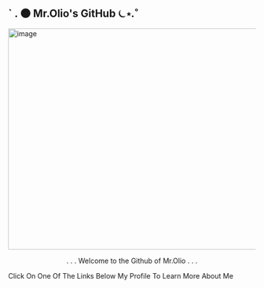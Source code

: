 ## ` . 🌑 Mr.Olio's GitHub ⏾⋆.˚
<img width="640" height="451" alt="image" src="https://github.com/user-attachments/assets/31ee34ac-aebd-4edc-b079-7ce61fde4cbe" />
<p align="middle">. . . Welcome to the Github of Mr.Olio . . .</p>



Click On One Of The Links Below My Profile To Learn More About Me 
<!--
**FancyRetro/FancyRetro** is a ✨ _special_ ✨ repository because its `README.md` (this file) appears on your GitHub profile.

Here are some ideas to get you started:

- 🔭 I’m currently working on ...
- 🌱 I’m currently learning ...
- 👯 I’m looking to collaborate on ...
- 🤔 I’m looking for help with ...
- 💬 Ask me about ...
- 📫 How to reach me: ...
- 😄 Pronouns: ...
- ⚡ Fun fact: ...
-->
